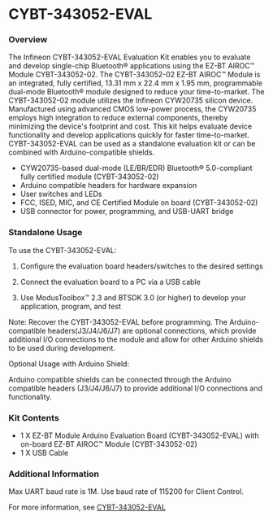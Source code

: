 # CYBT-343052-EVAL

### Overview

The Infineon CYBT-343052-EVAL Evaluation Kit enables you to evaluate and develop single-chip Bluetooth&#174; applications using the EZ-BT AIROC&#8482; Module CYBT-343052-02. The CYBT-343052-02 EZ-BT AIROC&#8482; Module is an integrated, fully certified, 13.31 mm x 22.4 mm x 1.95 mm, programmable dual-mode Bluetooth&#174; module designed to reduce your time-to-market. The CYBT-343052-02 module utilizes the Infineon CYW20735 silicon device.  Manufactured using advanced CMOS low-power process, the CYW20735 employs high integration to reduce external components, thereby minimizing the device's footprint and cost. This kit helps evaluate device functionality and develop applications quickly for faster time-to-market. CYBT-343052-EVAL can be used as a standalone evaluation kit or can be combined with Arduino-compatible shields.

* CYW20735-based dual-mode (LE/BR/EDR) Bluetooth&#174; 5.0-compliant fully certified module (CYBT-343052-02)
* Arduino compatible headers for hardware expansion
* User switches and LEDs
* FCC, ISED, MIC, and CE Certified Module on board (CYBT-343052-02)
* USB connector for power, programming, and USB-UART bridge

### Standalone Usage

To use the CYBT-343052-EVAL:

1) Configure the evaluation board headers/switches to the desired settings

2) Connect the evaluation board to a PC via a USB cable

3) Use ModusToolbox&#8482; 2.3 and BTSDK 3.0 (or higher) to develop your application, program, and test

Note: Recover the CYBT-343052-EVAL before programming. The Arduino-compatible headers(J3/J4/J6/J7) are optional connections, which provide additional I/O connections to the module and allow for other Arduino shields to be used during development.

Optional Usage with Arduino Shield:

Arduino compatible shields can be connected through the Arduino compatible headers (J3/J4/J6/J7) to provide additional I/O connections and functionality.

### Kit Contents

* 1 X EZ-BT Module Arduino Evaluation Board (CYBT-343052-EVAL) with on-board EZ-BT AIROC&#8482; Module (CYBT-343052-02)
* 1 X USB Cable

### Additional Information

Max UART baud rate is 1M. Use baud rate of 115200 for Client Control.

For more information, see [CYBT-343052-EVAL](https://www.infineon.com/cms/en/product/evaluation-boards/cybt-343052-eval/)
